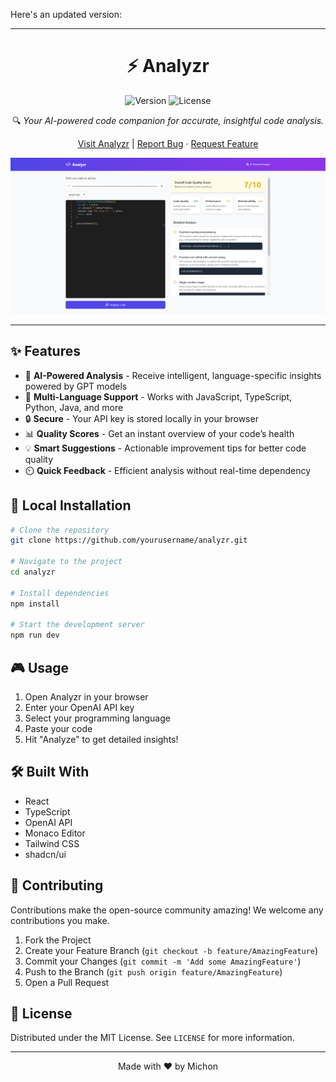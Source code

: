 Here's an updated version:

---

<div align="center">

# ⚡ Analyzr

![Version](https://img.shields.io/badge/version-1.0.0-blue.svg?style=flat-square)
![License](https://img.shields.io/badge/license-MIT-green.svg?style=flat-square)

🔍 *Your AI-powered code companion for accurate, insightful code analysis.*

[Visit Analyzr](https://yourwebsite.com) | [Report Bug](https://github.com/yourusername/analyzr/issues) · [Request Feature](https://github.com/yourusername/analyzr/issues)

![Analyzr Screenshot](screenshot.png)

</div>

---

## ✨ Features

- 🤖 **AI-Powered Analysis** - Receive intelligent, language-specific insights powered by GPT models
- 🎯 **Multi-Language Support** - Works with JavaScript, TypeScript, Python, Java, and more
- 🔒 **Secure** - Your API key is stored locally in your browser
- 📊 **Quality Scores** - Get an instant overview of your code’s health
- 💡 **Smart Suggestions** - Actionable improvement tips for better code quality
- ⏲️ **Quick Feedback** - Efficient analysis without real-time dependency

## 🚀 Local Installation

```bash
# Clone the repository
git clone https://github.com/yourusername/analyzr.git

# Navigate to the project
cd analyzr

# Install dependencies
npm install

# Start the development server
npm run dev
```

## 🎮 Usage

1. Open Analyzr in your browser
2. Enter your OpenAI API key
3. Select your programming language
4. Paste your code
5. Hit "Analyze" to get detailed insights!

## 🛠️ Built With

- React
- TypeScript
- OpenAI API
- Monaco Editor
- Tailwind CSS
- shadcn/ui

## 🤝 Contributing

Contributions make the open-source community amazing! We welcome any contributions you make.

1. Fork the Project
2. Create your Feature Branch (`git checkout -b feature/AmazingFeature`)
3. Commit your Changes (`git commit -m 'Add some AmazingFeature'`)
4. Push to the Branch (`git push origin feature/AmazingFeature`)
5. Open a Pull Request

## 📄 License

Distributed under the MIT License. See `LICENSE` for more information.

---

<div align="center">

Made with ❤️ by Michon

</div>
